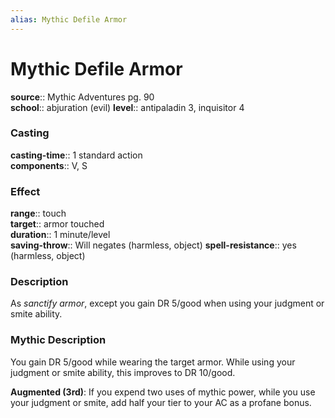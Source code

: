 ```yaml
---
alias: Mythic Defile Armor
---
```


# Mythic Defile Armor

**source**:: Mythic Adventures pg. 90  
**school**:: abjuration (evil)
**level**:: antipaladin 3, inquisitor 4

### Casting 

**casting-time**:: 1 standard action  
**components**:: V, S

### Effect 

**range**:: touch  
**target**:: armor touched  
**duration**:: 1 minute/level  
**saving-throw**:: Will negates (harmless, object)
**spell-resistance**:: yes (harmless, object)

### Description 

As *sanctify armor*, except you gain DR 5/good when using your judgment or smite ability.

### Mythic Description

You gain DR 5/good while wearing the target armor. While using your judgment or smite ability, this improves to DR 10/good.  
  
**Augmented (3rd)**: If you expend two uses of mythic power, while you use your judgment or smite, add half your tier to your AC as a profane bonus.
